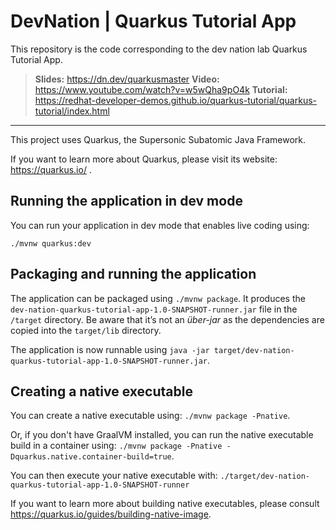 # DevNation | Quarkus Tutorial App
This repository is the code corresponding to the dev nation lab Quarkus Tutorial App.

> **Slides:** https://dn.dev/quarkusmaster
> **Video:** https://www.youtube.com/watch?v=w5wQha9pO4k
> **Tutorial:** https://redhat-developer-demos.github.io/quarkus-tutorial/quarkus-tutorial/index.html

---

This project uses Quarkus, the Supersonic Subatomic Java Framework.

If you want to learn more about Quarkus, please visit its website: https://quarkus.io/ .

## Running the application in dev mode

You can run your application in dev mode that enables live coding using:
```
./mvnw quarkus:dev
```

## Packaging and running the application

The application can be packaged using `./mvnw package`.
It produces the `dev-nation-quarkus-tutorial-app-1.0-SNAPSHOT-runner.jar` file in the `/target` directory.
Be aware that it’s not an _über-jar_ as the dependencies are copied into the `target/lib` directory.

The application is now runnable using `java -jar target/dev-nation-quarkus-tutorial-app-1.0-SNAPSHOT-runner.jar`.

## Creating a native executable

You can create a native executable using: `./mvnw package -Pnative`.

Or, if you don't have GraalVM installed, you can run the native executable build in a container using: `./mvnw package -Pnative -Dquarkus.native.container-build=true`.

You can then execute your native executable with: `./target/dev-nation-quarkus-tutorial-app-1.0-SNAPSHOT-runner`

If you want to learn more about building native executables, please consult https://quarkus.io/guides/building-native-image.
